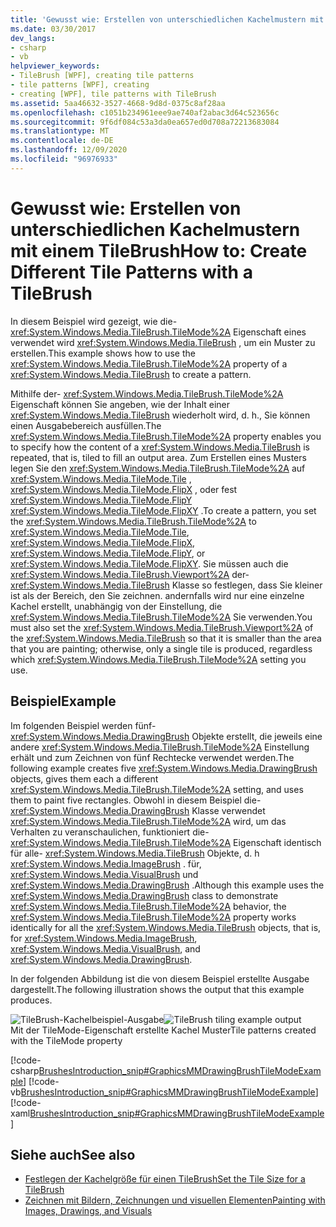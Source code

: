 ```yaml
---
title: 'Gewusst wie: Erstellen von unterschiedlichen Kachelmustern mit einem TileBrush'
ms.date: 03/30/2017
dev_langs:
- csharp
- vb
helpviewer_keywords:
- TileBrush [WPF], creating tile patterns
- tile patterns [WPF], creating
- creating [WPF], tile patterns with TileBrush
ms.assetid: 5aa46632-3527-4668-9d8d-0375c8af28aa
ms.openlocfilehash: c1051b234961eee9ae740af2abac3d64c523656c
ms.sourcegitcommit: 9f6df084c53a3da0ea657ed0d708a72213683084
ms.translationtype: MT
ms.contentlocale: de-DE
ms.lasthandoff: 12/09/2020
ms.locfileid: "96976933"
---
```

# <a name="how-to-create-different-tile-patterns-with-a-tilebrush"></a><span data-ttu-id="0cc69-102">Gewusst wie: Erstellen von unterschiedlichen Kachelmustern mit einem TileBrush</span><span class="sxs-lookup"><span data-stu-id="0cc69-102">How to: Create Different Tile Patterns with a TileBrush</span></span>
<span data-ttu-id="0cc69-103">In diesem Beispiel wird gezeigt, wie die- <xref:System.Windows.Media.TileBrush.TileMode%2A> Eigenschaft eines verwendet wird <xref:System.Windows.Media.TileBrush> , um ein Muster zu erstellen.</span><span class="sxs-lookup"><span data-stu-id="0cc69-103">This example shows how to use the <xref:System.Windows.Media.TileBrush.TileMode%2A> property of a <xref:System.Windows.Media.TileBrush> to create a pattern.</span></span>  
  
 <span data-ttu-id="0cc69-104">Mithilfe der- <xref:System.Windows.Media.TileBrush.TileMode%2A> Eigenschaft können Sie angeben, wie der Inhalt einer <xref:System.Windows.Media.TileBrush> wiederholt wird, d. h., Sie können einen Ausgabebereich ausfüllen.</span><span class="sxs-lookup"><span data-stu-id="0cc69-104">The <xref:System.Windows.Media.TileBrush.TileMode%2A> property enables you to specify how the content of a <xref:System.Windows.Media.TileBrush> is repeated, that is, tiled to fill an output area.</span></span> <span data-ttu-id="0cc69-105">Zum Erstellen eines Musters legen Sie den <xref:System.Windows.Media.TileBrush.TileMode%2A> auf <xref:System.Windows.Media.TileMode.Tile> , <xref:System.Windows.Media.TileMode.FlipX> , oder fest <xref:System.Windows.Media.TileMode.FlipY> <xref:System.Windows.Media.TileMode.FlipXY> .</span><span class="sxs-lookup"><span data-stu-id="0cc69-105">To create a pattern, you set the <xref:System.Windows.Media.TileBrush.TileMode%2A> to <xref:System.Windows.Media.TileMode.Tile>, <xref:System.Windows.Media.TileMode.FlipX>, <xref:System.Windows.Media.TileMode.FlipY>, or <xref:System.Windows.Media.TileMode.FlipXY>.</span></span> <span data-ttu-id="0cc69-106">Sie müssen auch die <xref:System.Windows.Media.TileBrush.Viewport%2A> der- <xref:System.Windows.Media.TileBrush> Klasse so festlegen, dass Sie kleiner ist als der Bereich, den Sie zeichnen. andernfalls wird nur eine einzelne Kachel erstellt, unabhängig von der Einstellung, die <xref:System.Windows.Media.TileBrush.TileMode%2A> Sie verwenden.</span><span class="sxs-lookup"><span data-stu-id="0cc69-106">You must also set the <xref:System.Windows.Media.TileBrush.Viewport%2A> of the <xref:System.Windows.Media.TileBrush> so that it is smaller than the area that you are painting; otherwise, only a single tile is produced, regardless which <xref:System.Windows.Media.TileBrush.TileMode%2A> setting you use.</span></span>  
  
## <a name="example"></a><span data-ttu-id="0cc69-107">Beispiel</span><span class="sxs-lookup"><span data-stu-id="0cc69-107">Example</span></span>  
 <span data-ttu-id="0cc69-108">Im folgenden Beispiel werden fünf- <xref:System.Windows.Media.DrawingBrush> Objekte erstellt, die jeweils eine andere <xref:System.Windows.Media.TileBrush.TileMode%2A> Einstellung erhält und zum Zeichnen von fünf Rechtecke verwendet werden.</span><span class="sxs-lookup"><span data-stu-id="0cc69-108">The following example creates five <xref:System.Windows.Media.DrawingBrush> objects, gives them each a different <xref:System.Windows.Media.TileBrush.TileMode%2A> setting, and uses them to paint five rectangles.</span></span> <span data-ttu-id="0cc69-109">Obwohl in diesem Beispiel die- <xref:System.Windows.Media.DrawingBrush> Klasse verwendet <xref:System.Windows.Media.TileBrush.TileMode%2A> wird, um das Verhalten zu veranschaulichen, funktioniert die- <xref:System.Windows.Media.TileBrush.TileMode%2A> Eigenschaft identisch für alle- <xref:System.Windows.Media.TileBrush> Objekte, d. h <xref:System.Windows.Media.ImageBrush> . für, <xref:System.Windows.Media.VisualBrush> und <xref:System.Windows.Media.DrawingBrush> .</span><span class="sxs-lookup"><span data-stu-id="0cc69-109">Although this example uses the <xref:System.Windows.Media.DrawingBrush> class to demonstrate <xref:System.Windows.Media.TileBrush.TileMode%2A> behavior, the <xref:System.Windows.Media.TileBrush.TileMode%2A> property works identically for all the <xref:System.Windows.Media.TileBrush> objects, that is, for <xref:System.Windows.Media.ImageBrush>, <xref:System.Windows.Media.VisualBrush>, and <xref:System.Windows.Media.DrawingBrush>.</span></span>  
  
 <span data-ttu-id="0cc69-110">In der folgenden Abbildung ist die von diesem Beispiel erstellte Ausgabe dargestellt.</span><span class="sxs-lookup"><span data-stu-id="0cc69-110">The following illustration shows the output that this example produces.</span></span>  
  
 <span data-ttu-id="0cc69-111">![TileBrush-Kachelbeispiel-Ausgabe](./media/graphicsmm-drawingbrushtilemodeexample.png "graphicsmm_DrawingBrushTileModeExample")</span><span class="sxs-lookup"><span data-stu-id="0cc69-111">![TileBrush tiling example output](./media/graphicsmm-drawingbrushtilemodeexample.png "graphicsmm_DrawingBrushTileModeExample")</span></span>  
<span data-ttu-id="0cc69-112">Mit der TileMode-Eigenschaft erstellte Kachel Muster</span><span class="sxs-lookup"><span data-stu-id="0cc69-112">Tile patterns created with the TileMode property</span></span>  
  
 [!code-csharp[BrushesIntroduction_snip#GraphicsMMDrawingBrushTileModeExample](~/samples/snippets/csharp/VS_Snippets_Wpf/BrushesIntroduction_snip/CSharp/TileModeExample.cs#graphicsmmdrawingbrushtilemodeexample)]
 [!code-vb[BrushesIntroduction_snip#GraphicsMMDrawingBrushTileModeExample](~/samples/snippets/visualbasic/VS_Snippets_Wpf/BrushesIntroduction_snip/visualbasic/tilemodeexample.vb#graphicsmmdrawingbrushtilemodeexample)]
 [!code-xaml[BrushesIntroduction_snip#GraphicsMMDrawingBrushTileModeExample](~/samples/snippets/xaml/VS_Snippets_Wpf/BrushesIntroduction_snip/XAML/TileModeExample.xaml#graphicsmmdrawingbrushtilemodeexample)]  
  
## <a name="see-also"></a><span data-ttu-id="0cc69-113">Siehe auch</span><span class="sxs-lookup"><span data-stu-id="0cc69-113">See also</span></span>

- [<span data-ttu-id="0cc69-114">Festlegen der Kachelgröße für einen TileBrush</span><span class="sxs-lookup"><span data-stu-id="0cc69-114">Set the Tile Size for a TileBrush</span></span>](how-to-set-the-tile-size-for-a-tilebrush.md)
- [<span data-ttu-id="0cc69-115">Zeichnen mit Bildern, Zeichnungen und visuellen Elementen</span><span class="sxs-lookup"><span data-stu-id="0cc69-115">Painting with Images, Drawings, and Visuals</span></span>](painting-with-images-drawings-and-visuals.md)
